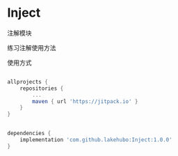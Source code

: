 # Inject
注解模块

练习注解使用方法

使用方式
```gradle

allprojects {
	repositories {
		...
		maven { url 'https://jitpack.io' }
	}
}
  

dependencies {
	implementation 'com.github.lakehubo:Inject:1.0.0'
}
  
  ```
